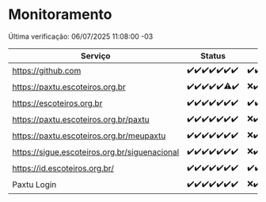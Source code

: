 # Monitoramento

Última verificação: 06/07/2025 11:08:00 -03

|Serviço|Status|Últimas 24h|
|---|---|---|
|https://github.com|<span title="2025-06-29: OK=23">✔️</span><span title="2025-06-30: OK=23">✔️</span><span title="2025-07-01: OK=23">✔️</span><span title="2025-07-02: OK=23">✔️</span><span title="2025-07-03: OK=23">✔️</span><span title="2025-07-04: OK=23">✔️</span><span title="2025-07-05: OK=13">✔️</span>|<span title="05/07/2025 11:08:00 -03 : 200">✔️</span><span title="05/07/2025 12:08:00 -03 : 200">✔️</span><span title="05/07/2025 13:10:00 -03 : 200">✔️</span><span title="05/07/2025 14:07:00 -03 : 200">✔️</span><span title="05/07/2025 15:11:00 -03 : 200">✔️</span><span title="05/07/2025 16:07:00 -03 : 200">✔️</span><span title="05/07/2025 17:09:00 -03 : 200">✔️</span><span title="05/07/2025 18:09:00 -03 : 200">✔️</span><span title="05/07/2025 19:08:00 -03 : 200">✔️</span><span title="05/07/2025 20:08:00 -03 : 200">✔️</span><span title="05/07/2025 21:55:00 -03 : 200">✔️</span><span title="05/07/2025 23:50:00 -03 : 200">✔️</span><span title="06/07/2025 00:49:00 -03 : 200">✔️</span><span title="06/07/2025 01:24:00 -03 : 200">✔️</span><span title="06/07/2025 02:10:00 -03 : 200">✔️</span><span title="06/07/2025 03:13:00 -03 : 200">✔️</span><span title="06/07/2025 04:09:00 -03 : 200">✔️</span><span title="06/07/2025 05:11:00 -03 : 200">✔️</span><span title="06/07/2025 06:09:00 -03 : 200">✔️</span><span title="06/07/2025 07:09:00 -03 : 200">✔️</span><span title="06/07/2025 08:07:00 -03 : 200">✔️</span><span title="06/07/2025 09:16:00 -03 : 200">✔️</span><span title="06/07/2025 10:20:00 -03 : 200">✔️</span><span title="06/07/2025 11:08:00 -03 : 200">✔️</span>|
|https://paxtu.escoteiros.org.br|<span title="2025-06-29: OK=23">✔️</span><span title="2025-06-30: OK=23">✔️</span><span title="2025-07-01: OK=23">✔️</span><span title="2025-07-02: OK=23">✔️</span><span title="2025-07-03: OK=23">✔️</span><span title="2025-07-04: OK=22, Falhas=1">⚠️</span><span title="2025-07-05: OK=13">✔️</span>|<span title="05/07/2025 11:08:00 -03 : 0">❌</span><span title="05/07/2025 12:08:00 -03 : 200">✔️</span><span title="05/07/2025 13:10:00 -03 : 200">✔️</span><span title="05/07/2025 14:07:00 -03 : 200">✔️</span><span title="05/07/2025 15:11:00 -03 : 200">✔️</span><span title="05/07/2025 16:07:00 -03 : 200">✔️</span><span title="05/07/2025 17:09:00 -03 : 200">✔️</span><span title="05/07/2025 18:09:00 -03 : 200">✔️</span><span title="05/07/2025 19:08:00 -03 : 200">✔️</span><span title="05/07/2025 20:08:00 -03 : 200">✔️</span><span title="05/07/2025 21:55:00 -03 : 200">✔️</span><span title="05/07/2025 23:50:00 -03 : 200">✔️</span><span title="06/07/2025 00:49:00 -03 : 200">✔️</span><span title="06/07/2025 01:24:00 -03 : 200">✔️</span><span title="06/07/2025 02:10:00 -03 : 200">✔️</span><span title="06/07/2025 03:13:00 -03 : 200">✔️</span><span title="06/07/2025 04:09:00 -03 : 200">✔️</span><span title="06/07/2025 05:11:00 -03 : 200">✔️</span><span title="06/07/2025 06:09:00 -03 : 200">✔️</span><span title="06/07/2025 07:09:00 -03 : 200">✔️</span><span title="06/07/2025 08:07:00 -03 : 200">✔️</span><span title="06/07/2025 09:16:00 -03 : 200">✔️</span><span title="06/07/2025 10:20:00 -03 : 200">✔️</span><span title="06/07/2025 11:08:00 -03 : 200">✔️</span>|
|https://escoteiros.org.br|<span title="2025-06-29: OK=23">✔️</span><span title="2025-06-30: OK=23">✔️</span><span title="2025-07-01: OK=23">✔️</span><span title="2025-07-02: OK=23">✔️</span><span title="2025-07-03: OK=23">✔️</span><span title="2025-07-04: OK=23">✔️</span><span title="2025-07-05: OK=13">✔️</span>|<span title="05/07/2025 11:08:00 -03 : 200">✔️</span><span title="05/07/2025 12:08:00 -03 : 200">✔️</span><span title="05/07/2025 13:10:00 -03 : 200">✔️</span><span title="05/07/2025 14:07:00 -03 : 200">✔️</span><span title="05/07/2025 15:11:00 -03 : 200">✔️</span><span title="05/07/2025 16:07:00 -03 : 200">✔️</span><span title="05/07/2025 17:09:00 -03 : 200">✔️</span><span title="05/07/2025 18:09:00 -03 : 200">✔️</span><span title="05/07/2025 19:08:00 -03 : 200">✔️</span><span title="05/07/2025 20:08:00 -03 : 200">✔️</span><span title="05/07/2025 21:55:00 -03 : 200">✔️</span><span title="05/07/2025 23:50:00 -03 : 200">✔️</span><span title="06/07/2025 00:49:00 -03 : 200">✔️</span><span title="06/07/2025 01:24:00 -03 : 200">✔️</span><span title="06/07/2025 02:10:00 -03 : 200">✔️</span><span title="06/07/2025 03:13:00 -03 : 200">✔️</span><span title="06/07/2025 04:09:00 -03 : 200">✔️</span><span title="06/07/2025 05:11:00 -03 : 200">✔️</span><span title="06/07/2025 06:09:00 -03 : 200">✔️</span><span title="06/07/2025 07:09:00 -03 : 200">✔️</span><span title="06/07/2025 08:07:00 -03 : 200">✔️</span><span title="06/07/2025 09:16:00 -03 : 200">✔️</span><span title="06/07/2025 10:20:00 -03 : 200">✔️</span><span title="06/07/2025 11:08:00 -03 : 200">✔️</span>|
|https://paxtu.escoteiros.org.br/paxtu|<span title="2025-06-29: OK=23">✔️</span><span title="2025-06-30: OK=23">✔️</span><span title="2025-07-01: OK=23">✔️</span><span title="2025-07-02: OK=23">✔️</span><span title="2025-07-03: OK=23">✔️</span><span title="2025-07-04: OK=23">✔️</span><span title="2025-07-05: OK=13">✔️</span>|<span title="05/07/2025 11:08:00 -03 : 0">❌</span><span title="05/07/2025 12:08:00 -03 : 200">✔️</span><span title="05/07/2025 13:10:00 -03 : 200">✔️</span><span title="05/07/2025 14:07:00 -03 : 200">✔️</span><span title="05/07/2025 15:11:00 -03 : 200">✔️</span><span title="05/07/2025 16:07:00 -03 : 200">✔️</span><span title="05/07/2025 17:09:00 -03 : 200">✔️</span><span title="05/07/2025 18:09:00 -03 : 200">✔️</span><span title="05/07/2025 19:08:00 -03 : 200">✔️</span><span title="05/07/2025 20:08:00 -03 : 200">✔️</span><span title="05/07/2025 21:55:00 -03 : 200">✔️</span><span title="05/07/2025 23:50:00 -03 : 200">✔️</span><span title="06/07/2025 00:49:00 -03 : 200">✔️</span><span title="06/07/2025 01:24:00 -03 : 200">✔️</span><span title="06/07/2025 02:10:00 -03 : 200">✔️</span><span title="06/07/2025 03:13:00 -03 : 200">✔️</span><span title="06/07/2025 04:09:00 -03 : 200">✔️</span><span title="06/07/2025 05:11:00 -03 : 200">✔️</span><span title="06/07/2025 06:09:00 -03 : 200">✔️</span><span title="06/07/2025 07:09:00 -03 : 200">✔️</span><span title="06/07/2025 08:07:00 -03 : 200">✔️</span><span title="06/07/2025 09:16:00 -03 : 200">✔️</span><span title="06/07/2025 10:20:00 -03 : 200">✔️</span><span title="06/07/2025 11:08:00 -03 : 200">✔️</span>|
|https://paxtu.escoteiros.org.br/meupaxtu|<span title="2025-06-29: OK=23">✔️</span><span title="2025-06-30: OK=23">✔️</span><span title="2025-07-01: OK=23">✔️</span><span title="2025-07-02: OK=23">✔️</span><span title="2025-07-03: OK=23">✔️</span><span title="2025-07-04: OK=23">✔️</span><span title="2025-07-05: OK=13">✔️</span>|<span title="05/07/2025 11:08:00 -03 : 0">❌</span><span title="05/07/2025 12:08:00 -03 : 200">✔️</span><span title="05/07/2025 13:10:00 -03 : 200">✔️</span><span title="05/07/2025 14:07:00 -03 : 200">✔️</span><span title="05/07/2025 15:11:00 -03 : 200">✔️</span><span title="05/07/2025 16:07:00 -03 : 200">✔️</span><span title="05/07/2025 17:09:00 -03 : 200">✔️</span><span title="05/07/2025 18:09:00 -03 : 200">✔️</span><span title="05/07/2025 19:08:00 -03 : 200">✔️</span><span title="05/07/2025 20:08:00 -03 : 200">✔️</span><span title="05/07/2025 21:55:00 -03 : 200">✔️</span><span title="05/07/2025 23:50:00 -03 : 200">✔️</span><span title="06/07/2025 00:49:00 -03 : 200">✔️</span><span title="06/07/2025 01:24:00 -03 : 200">✔️</span><span title="06/07/2025 02:10:00 -03 : 200">✔️</span><span title="06/07/2025 03:13:00 -03 : 200">✔️</span><span title="06/07/2025 04:09:00 -03 : 200">✔️</span><span title="06/07/2025 05:11:00 -03 : 200">✔️</span><span title="06/07/2025 06:09:00 -03 : 200">✔️</span><span title="06/07/2025 07:09:00 -03 : 200">✔️</span><span title="06/07/2025 08:07:00 -03 : 200">✔️</span><span title="06/07/2025 09:16:00 -03 : 200">✔️</span><span title="06/07/2025 10:20:00 -03 : 200">✔️</span><span title="06/07/2025 11:08:00 -03 : 200">✔️</span>|
|https://sigue.escoteiros.org.br/siguenacional|<span title="2025-06-29: OK=23">✔️</span><span title="2025-06-30: OK=23">✔️</span><span title="2025-07-01: OK=23">✔️</span><span title="2025-07-02: OK=23">✔️</span><span title="2025-07-03: OK=23">✔️</span><span title="2025-07-04: OK=23">✔️</span><span title="2025-07-05: OK=13">✔️</span>|<span title="05/07/2025 11:08:00 -03 : 0">❌</span><span title="05/07/2025 12:08:00 -03 : 200">✔️</span><span title="05/07/2025 13:10:00 -03 : 200">✔️</span><span title="05/07/2025 14:07:00 -03 : 200">✔️</span><span title="05/07/2025 15:11:00 -03 : 200">✔️</span><span title="05/07/2025 16:07:00 -03 : 200">✔️</span><span title="05/07/2025 17:09:00 -03 : 200">✔️</span><span title="05/07/2025 18:09:00 -03 : 200">✔️</span><span title="05/07/2025 19:08:00 -03 : 200">✔️</span><span title="05/07/2025 20:08:00 -03 : 200">✔️</span><span title="05/07/2025 21:55:00 -03 : 200">✔️</span><span title="05/07/2025 23:50:00 -03 : 200">✔️</span><span title="06/07/2025 00:50:00 -03 : 200">✔️</span><span title="06/07/2025 01:24:00 -03 : 200">✔️</span><span title="06/07/2025 02:10:00 -03 : 200">✔️</span><span title="06/07/2025 03:13:00 -03 : 200">✔️</span><span title="06/07/2025 04:09:00 -03 : 200">✔️</span><span title="06/07/2025 05:11:00 -03 : 200">✔️</span><span title="06/07/2025 06:09:00 -03 : 200">✔️</span><span title="06/07/2025 07:09:00 -03 : 200">✔️</span><span title="06/07/2025 08:07:00 -03 : 200">✔️</span><span title="06/07/2025 09:16:00 -03 : 200">✔️</span><span title="06/07/2025 10:20:00 -03 : 200">✔️</span><span title="06/07/2025 11:08:00 -03 : 200">✔️</span>|
|https://id.escoteiros.org.br/|<span title="2025-06-29: OK=23">✔️</span><span title="2025-06-30: OK=23">✔️</span><span title="2025-07-01: OK=23">✔️</span><span title="2025-07-02: OK=23">✔️</span><span title="2025-07-03: OK=23">✔️</span><span title="2025-07-04: OK=23">✔️</span><span title="2025-07-05: OK=13">✔️</span>|<span title="05/07/2025 11:08:00 -03 : 200">✔️</span><span title="05/07/2025 12:08:00 -03 : 200">✔️</span><span title="05/07/2025 13:10:00 -03 : 200">✔️</span><span title="05/07/2025 14:07:00 -03 : 200">✔️</span><span title="05/07/2025 15:11:00 -03 : 200">✔️</span><span title="05/07/2025 16:07:00 -03 : 200">✔️</span><span title="05/07/2025 17:09:00 -03 : 200">✔️</span><span title="05/07/2025 18:09:00 -03 : 200">✔️</span><span title="05/07/2025 19:08:00 -03 : 200">✔️</span><span title="05/07/2025 20:08:00 -03 : 200">✔️</span><span title="05/07/2025 21:55:00 -03 : 200">✔️</span><span title="05/07/2025 23:51:00 -03 : 200">✔️</span><span title="06/07/2025 00:50:00 -03 : 200">✔️</span><span title="06/07/2025 01:24:00 -03 : 200">✔️</span><span title="06/07/2025 02:10:00 -03 : 200">✔️</span><span title="06/07/2025 03:13:00 -03 : 200">✔️</span><span title="06/07/2025 04:09:00 -03 : 200">✔️</span><span title="06/07/2025 05:11:00 -03 : 200">✔️</span><span title="06/07/2025 06:09:00 -03 : 200">✔️</span><span title="06/07/2025 07:09:00 -03 : 200">✔️</span><span title="06/07/2025 08:07:00 -03 : 200">✔️</span><span title="06/07/2025 09:16:00 -03 : 200">✔️</span><span title="06/07/2025 10:20:00 -03 : 200">✔️</span><span title="06/07/2025 11:08:00 -03 : 200">✔️</span>|
|Paxtu Login|<span title="2025-06-29: OK=23">✔️</span><span title="2025-06-30: OK=23">✔️</span><span title="2025-07-01: OK=23">✔️</span><span title="2025-07-02: OK=23">✔️</span><span title="2025-07-03: OK=23">✔️</span><span title="2025-07-04: OK=23">✔️</span><span title="2025-07-05: OK=13">✔️</span>|<span title="05/07/2025 11:08:00 -03 : 504">❌</span><span title="05/07/2025 12:08:00 -03 : 200">✔️</span><span title="05/07/2025 13:10:00 -03 : 200">✔️</span><span title="05/07/2025 14:07:00 -03 : 200">✔️</span><span title="05/07/2025 15:11:00 -03 : 200">✔️</span><span title="05/07/2025 16:07:00 -03 : 200">✔️</span><span title="05/07/2025 17:09:00 -03 : 200">✔️</span><span title="05/07/2025 18:09:00 -03 : 200">✔️</span><span title="05/07/2025 19:08:00 -03 : 200">✔️</span><span title="05/07/2025 20:08:00 -03 : 200">✔️</span><span title="05/07/2025 21:55:00 -03 : 200">✔️</span><span title="05/07/2025 23:51:00 -03 : 200">✔️</span><span title="06/07/2025 00:50:00 -03 : 200">✔️</span><span title="06/07/2025 01:24:00 -03 : 200">✔️</span><span title="06/07/2025 02:10:00 -03 : 200">✔️</span><span title="06/07/2025 03:13:00 -03 : 200">✔️</span><span title="06/07/2025 04:09:00 -03 : 200">✔️</span><span title="06/07/2025 05:11:00 -03 : 200">✔️</span><span title="06/07/2025 06:09:00 -03 : 200">✔️</span><span title="06/07/2025 07:09:00 -03 : 200">✔️</span><span title="06/07/2025 08:07:00 -03 : 200">✔️</span><span title="06/07/2025 09:16:00 -03 : 200">✔️</span><span title="06/07/2025 10:20:00 -03 : 200">✔️</span><span title="06/07/2025 11:08:00 -03 : 200">✔️</span>|
